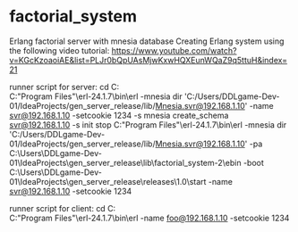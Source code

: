 # factorial_system
Erlang factorial server with mnesia database
Creating Erlang system using the following video tutorial:
https://www.youtube.com/watch?v=KGcKzoaoiAE&list=PLJr0bQpUAsMjwKxwHQXEunWQaZ9q5ttuH&index=21

runner script for server:
cd C:\
C:\"Program Files"\erl-24.1.7\bin\erl -mnesia dir 'C:/Users/DDLgame-Dev-01/IdeaProjects/gen_server_release/lib/Mnesia.svr@192.168.1.10' -name svr@192.168.1.10 -setcookie 1234 -s mnesia create_schema svr@192.168.1.10 -s init stop
C:\"Program Files"\erl-24.1.7\bin\erl -mnesia dir 'C:/Users/DDLgame-Dev-01/IdeaProjects/gen_server_release/lib/Mnesia.svr@192.168.1.10' -pa C:\Users\DDLgame-Dev-01\IdeaProjects\gen_server_release\lib\factorial_system-2\ebin -boot C:\Users\DDLgame-Dev-01\IdeaProjects\gen_server_release\releases\1.0\start -name svr@192.168.1.10 -setcookie 1234

runner script for client:
cd C:\
C:\"Program Files"\erl-24.1.7\bin\erl -name foo@192.168.1.10 -setcookie 1234
